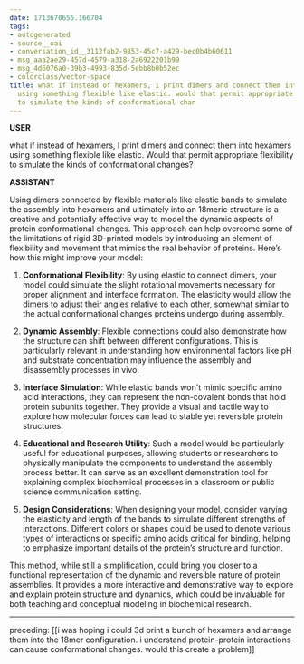 ```yaml
---
date: 1713670655.166704
tags:
- autogenerated
- source__oai
- conversation_id__3112fab2-9853-45c7-a429-bec0b4b60611
- msg_aaa2ae29-457d-4579-a318-2a6922201b99
- msg_4d6076a0-39b3-4993-835d-5ebb8b0b52ec
- colorclass/vector-space
title: what if instead of hexamers, i print dimers and connect them into hexamers
  using something flexible like elastic. would that permit appropriate flexibility
  to simulate the kinds of conformational chan
---
```


**USER**

what if instead of hexamers, I print dimers and connect them into hexamers using something flexible like elastic. Would that permit appropriate flexibility to simulate the kinds of conformational changes?


**ASSISTANT**

Using dimers connected by flexible materials like elastic bands to simulate the assembly into hexamers and ultimately into an 18meric structure is a creative and potentially effective way to model the dynamic aspects of protein conformational changes. This approach can help overcome some of the limitations of rigid 3D-printed models by introducing an element of flexibility and movement that mimics the real behavior of proteins. Here’s how this might improve your model:

1. **Conformational Flexibility**: By using elastic to connect dimers, your model could simulate the slight rotational movements necessary for proper alignment and interface formation. The elasticity would allow the dimers to adjust their angles relative to each other, somewhat similar to the actual conformational changes proteins undergo during assembly.

2. **Dynamic Assembly**: Flexible connections could also demonstrate how the structure can shift between different configurations. This is particularly relevant in understanding how environmental factors like pH and substrate concentration may influence the assembly and disassembly processes in vivo.

3. **Interface Simulation**: While elastic bands won't mimic specific amino acid interactions, they can represent the non-covalent bonds that hold protein subunits together. They provide a visual and tactile way to explore how molecular forces can lead to stable yet reversible protein structures.

4. **Educational and Research Utility**: Such a model would be particularly useful for educational purposes, allowing students or researchers to physically manipulate the components to understand the assembly process better. It can serve as an excellent demonstration tool for explaining complex biochemical processes in a classroom or public science communication setting.

5. **Design Considerations**: When designing your model, consider varying the elasticity and length of the bands to simulate different strengths of interactions. Different colors or shapes could be used to denote various types of interactions or specific amino acids critical for binding, helping to emphasize important details of the protein’s structure and function.

This method, while still a simplification, could bring you closer to a functional representation of the dynamic and reversible nature of protein assemblies. It provides a more interactive and demonstrative way to explore and explain protein structure and dynamics, which could be invaluable for both teaching and conceptual modeling in biochemical research.


---

preceding: [[i was hoping i could 3d print a bunch of hexamers and arrange them into the 18mer configuration. i understand protein-protein interactions can cause conformational changes. would this create a problem]]